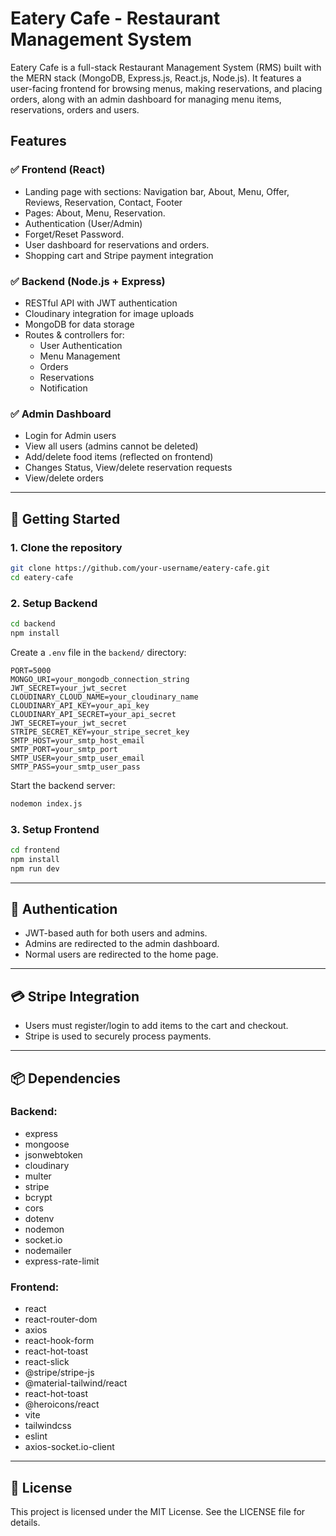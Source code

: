 # Eatery Cafe - Restaurant Management System

Eatery Cafe is a full-stack Restaurant Management System (RMS) built with the MERN stack (MongoDB, Express.js, React.js, Node.js). It features a user-facing frontend for browsing menus, making reservations, and placing orders, along with an admin dashboard for managing menu items, reservations, orders and users.

## Features

### ✅ Frontend (React)
- Landing page with sections: Navigation bar, About, Menu, Offer, Reviews, Reservation, Contact, Footer
- Pages: About, Menu, Reservation.
- Authentication (User/Admin)
- Forget/Reset Password.
- User dashboard for reservations and orders.
- Shopping cart and Stripe payment integration

### ✅ Backend (Node.js + Express)
- RESTful API with JWT authentication
- Cloudinary integration for image uploads
- MongoDB for data storage
- Routes & controllers for:
  - User Authentication
  - Menu Management
  - Orders
  - Reservations
  - Notification

### ✅ Admin Dashboard
- Login for Admin users
- View all users (admins cannot be deleted)
- Add/delete food items (reflected on frontend)
- Changes Status, View/delete reservation requests
- View/delete orders

---

## 🚀 Getting Started

### 1. Clone the repository
```bash
git clone https://github.com/your-username/eatery-cafe.git
cd eatery-cafe
```

### 2. Setup Backend
```bash
cd backend
npm install
```

Create a `.env` file in the `backend/` directory:
```env
PORT=5000
MONGO_URI=your_mongodb_connection_string
JWT_SECRET=your_jwt_secret
CLOUDINARY_CLOUD_NAME=your_cloudinary_name
CLOUDINARY_API_KEY=your_api_key
CLOUDINARY_API_SECRET=your_api_secret
JWT_SECRET=your_jwt_secret
STRIPE_SECRET_KEY=your_stripe_secret_key
SMTP_HOST=your_smtp_host_email
SMTP_PORT=your_smtp_port
SMTP_USER=your_smtp_user_email
SMTP_PASS=your_smtp_user_pass
```

Start the backend server:
```bash
nodemon index.js
```

### 3. Setup Frontend 
```bash
cd frontend
npm install
npm run dev
```

---

## 🔐 Authentication

- JWT-based auth for both users and admins.
- Admins are redirected to the admin dashboard.
- Normal users are redirected to the home page.

---

## 💳 Stripe Integration

- Users must register/login to add items to the cart and checkout.
- Stripe is used to securely process payments.

---

## 📦 Dependencies

### Backend:
- express
- mongoose
- jsonwebtoken
- cloudinary
- multer
- stripe
- bcrypt 
- cors
- dotenv
- nodemon
- socket.io
- nodemailer
- express-rate-limit

### Frontend:
- react
- react-router-dom
- axios 
- react-hook-form
- react-hot-toast
- react-slick
- @stripe/stripe-js
- @material-tailwind/react
- react-hot-toast
- @heroicons/react
- vite
- tailwindcss
- eslint
- axios-socket.io-client


---

## 📄 License

This project is licensed under the MIT License. See the LICENSE file for details.